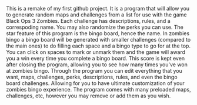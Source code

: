 This is a remake of my first github project. It is a program that will allow you to generate random maps and challenges from a list for use with the game Black Ops 3 Zombies. Each challenge has descriptions, rules, and a correspoding name. You may also randomize the perks you can use. The star feature of this program is the bingo board, hence the name. In zombies bingo a bingo board will be generated with smaller challenges (compared to the main ones) to do filling each space and a bingo type to go for at the top. You can click on spaces to mark or unmark them and the game will award you a win every time you complete a bingo board. This score is kept even after closing the program, allowing you to see how many times you've won at zombies bingo. Through the program you can edit everything that you want, maps, challenges, perks, descriptions, rules, and even the bingo board challenges. Allowing for you to have ultimate customization of your zombies bingo experience. The program comes with many preloaded maps, challenges, etc, however you may remove or add them as you wish.
